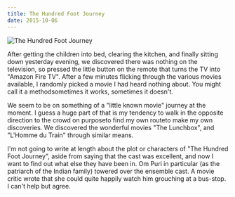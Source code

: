 ```yaml
---
title: The Hundred Foot Journey
date: 2015-10-06
---
```


![The Hundred Foot Journey](https://source.unsplash.com/7QCBakMyDCE/1600x900)

After getting the children into bed, clearing the kitchen, and finally sitting down yesterday evening, we discovered there was nothing on the television, so pressed the little button on the remote that turns the TV into "Amazon Fire TV". After a few minutes flicking through the various movies available, I randomly picked a movie I had heard nothing about. You might call it a methodsometimes it works, sometimes it doesn't.

We seem to be on something of a "little known movie" journey at the moment. I guess a huge part of that is my tendency to walk in the opposite direction to the crowd on purposeto find my own routeto make my own discoveries. We discovered the wonderful movies "The Lunchbox", and "L'Homme du Train" through similar means.

I'm not going to write at length about the plot or characters of "The Hundred Foot Journey", aside from saying that the cast was excellent, and now I want to find out what else they have been in. Om Puri in particular (as the patriarch of the Indian family) towered over the ensemble cast. A movie critic wrote that she could quite happily watch him grouching at a bus-stop. I can't help but agree.